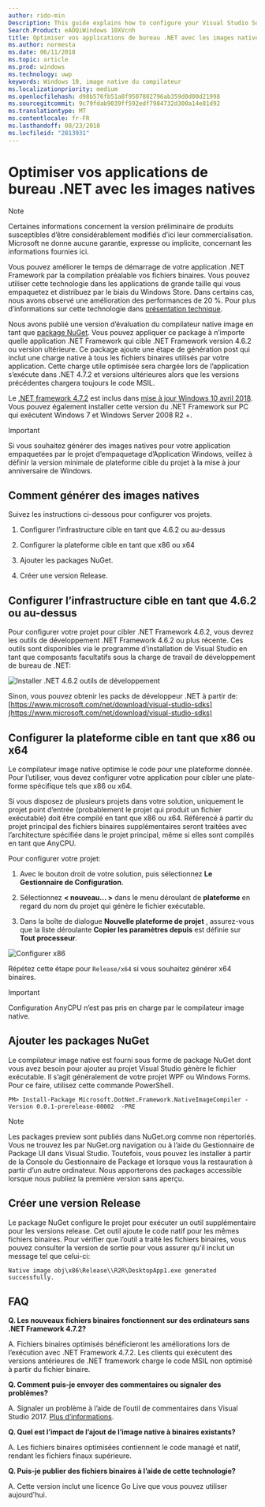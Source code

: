 ```yaml
---
author: rido-min
Description: This guide explains how to configure your Visual Studio Solution to optimize the application binaries with native images.
Search.Product: eADQiWindows 10XVcnh
title: Optimiser vos applications de bureau .NET avec les images natives
ms.author: normesta
ms.date: 06/11/2018
ms.topic: article
ms.prod: windows
ms.technology: uwp
keywords: Windows 10, image native du compilateur
ms.localizationpriority: medium
ms.openlocfilehash: d98b576fb51a8f9507802796ab359d0d00d21998
ms.sourcegitcommit: 9c79fdab9039ff592edf7984732d300a14e81d92
ms.translationtype: MT
ms.contentlocale: fr-FR
ms.lasthandoff: 08/23/2018
ms.locfileid: "2813931"
---
```

# <a name="optimize-your-net-desktop-apps-with-native-images"></a>Optimiser vos applications de bureau .NET avec les images natives

> [!NOTE]
> Certaines informations concernent la version préliminaire de produits susceptibles d’être considérablement modifiés d’ici leur commercialisation. Microsoft ne donne aucune garantie, expresse ou implicite, concernant les informations fournies ici.

Vous pouvez améliorer le temps de démarrage de votre application .NET Framework par la compilation préalable vos fichiers binaires. Vous pouvez utiliser cette technologie dans les applications de grande taille qui vous empaquetez et distribuez par le biais du Windows Store. Dans certains cas, nous avons observé une amélioration des performances de 20 %. Pour plus d’informations sur cette technologie dans [présentation technique](https://github.com/dotnet/coreclr/blob/master/Documentation/botr/readytorun-overview.md).

Nous avons publié une version d’évaluation du compilateur native image en tant que [package NuGet](https://www.nuget.org/packages/Microsoft.DotNet.Framework.NativeImageCompiler). Vous pouvez appliquer ce package à n’importe quelle application .NET Framework qui cible .NET Framework version 4.6.2 ou version ultérieure. Ce package ajoute une étape de génération post qui inclut une charge native à tous les fichiers binaires utilisés par votre application. Cette charge utile optimisée sera chargée lors de l’application s’exécute dans .NET 4.7.2 et versions ultérieures alors que les versions précédentes chargera toujours le code MSIL.

Le [.NET framework 4.7.2](https://blogs.msdn.microsoft.com/dotnet/2018/04/30/announcing-the-net-framework-4-7-2/) est inclus dans [mise à jour Windows 10 avril 2018](https://blogs.windows.com/windowsexperience/2018/04/30/how-to-get-the-windows-10-april-2018-update/). Vous pouvez également installer cette version du .NET Framework sur PC qui exécutent Windows 7 et Windows Server 2008 R2 +.

> [!IMPORTANT]
> Si vous souhaitez générer des images natives pour votre application empaquetées par le projet d’empaquetage d’Application Windows, veillez à définir la version minimale de plateforme cible du projet à la mise à jour anniversaire de Windows.

## <a name="how-to-produce-native-images"></a>Comment générer des images natives

Suivez les instructions ci-dessous pour configurer vos projets.

1. Configurer l’infrastructure cible en tant que 4.6.2 ou au-dessus

2. Configurer la plateforme cible en tant que x86 ou x64 

3. Ajouter les packages NuGet.

4. Créer une version Release.

## <a name="configure-the-target-framework-as-462-or-above"></a>Configurer l’infrastructure cible en tant que 4.6.2 ou au-dessus

Pour configurer votre projet pour cibler .NET Framework 4.6.2, vous devrez les outils de développement .NET Framework 4.6.2 ou plus récente. Ces outils sont disponibles via le programme d’installation de Visual Studio en tant que composants facultatifs sous la charge de travail de développement de bureau de .NET:

![Installer .NET 4.6.2 outils de développement](images/desktop-to-uwp/install-4.6.2-devpack.png)

Sinon, vous pouvez obtenir les packs de développeur .NET à partir de:[https://www.microsoft.com/net/download/visual-studio-sdks](https://www.microsoft.com/net/download/visual-studio-sdks)

## <a name="configure-the-target-platform-as-x86-or-x64"></a>Configurer la plateforme cible en tant que x86 ou x64

Le compilateur image native optimise le code pour une plateforme donnée. Pour l’utiliser, vous devez configurer votre application pour cibler une plate-forme spécifique tels que x86 ou x64.

Si vous disposez de plusieurs projets dans votre solution, uniquement le projet point d’entrée (probablement le projet qui produit un fichier exécutable) doit être compilé en tant que x86 ou x64. Référencé à partir du projet principal des fichiers binaires supplémentaires seront traitées avec l’architecture spécifiée dans le projet principal, même si elles sont compilés en tant que AnyCPU.

Pour configurer votre projet:

1. Avec le bouton droit de votre solution, puis sélectionnez **Le Gestionnaire de Configuration**.

2. Sélectionnez **< nouveau... >** dans le menu déroulant de **plateforme** en regard du nom du projet qui génère le fichier exécutable.

3. Dans la boîte de dialogue **Nouvelle plateforme de projet** , assurez-vous que la liste déroulante **Copier les paramètres depuis** est définie sur **Tout processeur**.

![Configurer x86](images/desktop-to-uwp/configure-x86.png)

Répétez cette étape pour `Release/x64` si vous souhaitez générer x64 binaires.

>[!IMPORTANT]
> Configuration AnyCPU n’est pas pris en charge par le compilateur image native.

## <a name="add-the-nuget-packages"></a>Ajouter les packages NuGet

Le compilateur image native est fourni sous forme de package NuGet dont vous avez besoin pour ajouter au projet Visual Studio génère le fichier exécutable. Il s’agit généralement de votre projet WPF ou Windows Forms. Pour ce faire, utilisez cette commande PowerShell.

```PS
PM> Install-Package Microsoft.DotNet.Framework.NativeImageCompiler -Version 0.0.1-prerelease-00002  -PRE
```

> [!NOTE]
> Les packages preview sont publiés dans NuGet.org comme non répertoriés. Vous ne trouvez les par NuGet.org navigation ou à l’aide du Gestionnaire de Package UI dans Visual Studio. Toutefois, vous pouvez les installer à partir de la Console du Gestionnaire de Package et lorsque vous la restauration à partir d’un autre ordinateur. Nous apporterons des packages accessible lorsque nous publiez la première version sans aperçu.

## <a name="create-a-release-build"></a>Créer une version Release

Le package NuGet configure le projet pour exécuter un outil supplémentaire pour les versions release. Cet outil ajoute le code natif pour les mêmes fichiers binaires.
Pour vérifier que l’outil a traité les fichiers binaires, vous pouvez consulter la version de sortie pour vous assurer qu’il inclut un message tel que celui-ci:

```
Native image obj\x86\Release\\R2R\DesktopApp1.exe generated successfully.
```

## <a name="faq"></a>FAQ

**Q. Les nouveaux fichiers binaires fonctionnent sur des ordinateurs sans .NET Framework 4.7.2?**

A. Fichiers binaires optimisés bénéficieront les améliorations lors de l’exécution avec .NET Framework 4.7.2. Les clients qui exécutent des versions antérieures de .NET framework charge le code MSIL non optimisé à partir du fichier binaire.

**Q. Comment puis-je envoyer des commentaires ou signaler des problèmes?**

A. Signaler un problème à l’aide de l’outil de commentaires dans Visual Studio 2017. [Plus d’informations](https://docs.microsoft.com/visualstudio/ide/how-to-report-a-problem-with-visual-studio-2017).

**Q. Quel est l’impact de l’ajout de l’image native à binaires existants?**

A. Les fichiers binaires optimisées contiennent le code managé et natif, rendant les fichiers finaux supérieure.

**Q. Puis-je publier des fichiers binaires à l’aide de cette technologie?**

A. Cette version inclut une licence Go Live que vous pouvez utiliser aujourd'hui.
